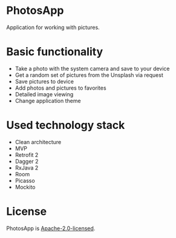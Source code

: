 # PhotosApp

Application for working with pictures. 

# Basic functionality
* Take a photo with the system camera and save to your device
* Get a random set of pictures from the Unsplash via request
* Save pictures to device
* Add photos and pictures to favorites
* Detailed image viewing
* Change application theme

# Used technology stack
* Clean architecture
* MVP
* Retrofit 2
* Dagger 2
* RxJava 2
* Room
* Picasso
* Mockito

# License
PhotosApp is [Apache-2.0-licensed](LICENSE).
